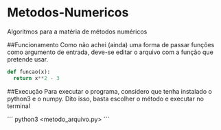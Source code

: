 # Metodos-Numericos

Algoritmos para a matéria de métodos numéricos

##Funcionamento
Como não achei (ainda) uma forma de passar funções como argumento de entrada, deve-se editar o arquivo com a função que pretende usar.

~~~python
def funcao(x):
  return x**2 - 3
~~~

##Execução
Para executar o programa, considero que tenha instalado o python3 e o numpy. Dito isso, basta escolher o método e executar no terminal

´´´
python3 <metodo_arquivo.py>
´´´
